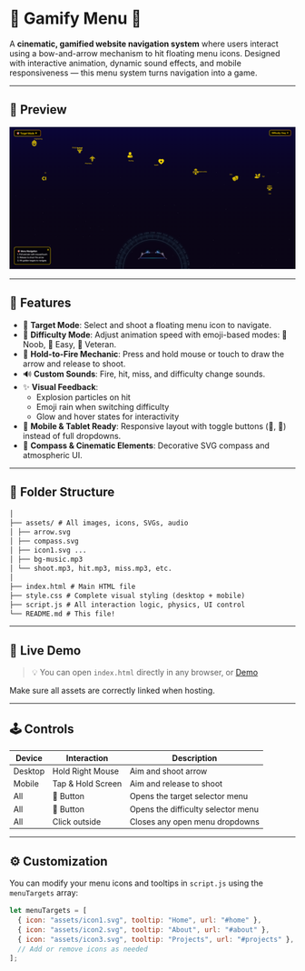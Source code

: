 # 🏹 Gamify Menu 🎯

A **cinematic, gamified website navigation system** where users interact using a bow-and-arrow mechanism to hit floating menu icons. Designed with interactive animation, dynamic sound effects, and mobile responsiveness — this menu system turns navigation into a game.

---

## 📸 Preview

![Preview Screenshot](preview.png) <!-- Replace with your actual screenshot path -->

---

## 🚀 Features

- 🎯 **Target Mode**: Select and shoot a floating menu icon to navigate.
- 🧠 **Difficulty Mode**: Adjust animation speed with emoji-based modes: 🤣 Noob, 🙂 Easy, 🥶 Veteran.
- 🏹 **Hold-to-Fire Mechanic**: Press and hold mouse or touch to draw the arrow and release to shoot.
- 🔊 **Custom Sounds**: Fire, hit, miss, and difficulty change sounds.
- ✨ **Visual Feedback**:
  - Explosion particles on hit
  - Emoji rain when switching difficulty
  - Glow and hover states for interactivity
- 📱 **Mobile & Tablet Ready**: Responsive layout with toggle buttons (🎯, 🧠) instead of full dropdowns.
- 📍 **Compass & Cinematic Elements**: Decorative SVG compass and atmospheric UI.

---

## 📁 Folder Structure
 ```
│
├── assets/ # All images, icons, SVGs, audio
│ ├── arrow.svg
│ ├── compass.svg
│ ├── icon1.svg ...
│ ├── bg-music.mp3
│ └── shoot.mp3, hit.mp3, miss.mp3, etc.
│
├── index.html # Main HTML file
├── style.css # Complete visual styling (desktop + mobile)
├── script.js # All interaction logic, physics, UI control
└── README.md # This file!
 ```


---

## 🧪 Live Demo

> 💡 You can open `index.html` directly in any browser, or [Demo](https://superb-gecko-26b001.netlify.app/)

Make sure all assets are correctly linked when hosting.

---

## 🕹 Controls

| Device   | Interaction        | Description                                 |
|----------|--------------------|---------------------------------------------|
| Desktop  | Hold Right Mouse   | Aim and shoot arrow                         |
| Mobile   | Tap & Hold Screen  | Aim and release to shoot                    |
| All      | 🎯 Button           | Opens the target selector menu              |
| All      | 🧠 Button           | Opens the difficulty selector menu          |
| All      | Click outside      | Closes any open menu dropdowns              |

---

## ⚙️ Customization

You can modify your menu icons and tooltips in `script.js` using the `menuTargets` array:

```js
let menuTargets = [
  { icon: "assets/icon1.svg", tooltip: "Home", url: "#home" },
  { icon: "assets/icon2.svg", tooltip: "About", url: "#about" },
  { icon: "assets/icon3.svg", tooltip: "Projects", url: "#projects" },
  // Add or remove icons as needed
];

